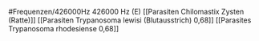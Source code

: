 #Frequenzen/426000Hz
426000 Hz (E)
[[Parasiten Chilomastix Zysten (Ratte)]]
[[Parasiten Trypanosoma lewisi (Blutausstrich) 0,68]]
[[Parasites Trypanosoma rhodesiense 0,68]]